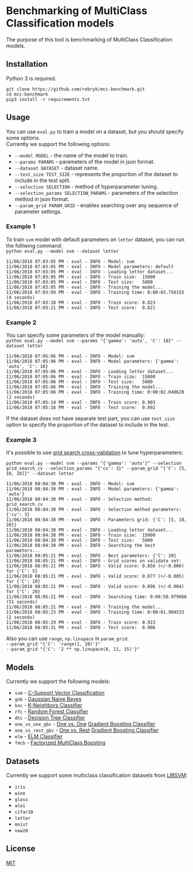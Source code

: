 # Benchmarking of MultiClass Classification models
The purpose of this tool is benchmarking of MultiClass Classification models.

## Installation
Python 3 is required.
```
git clone https://github.com/rebryk/mcc-benchmark.git
cd mcc-benchmark
pip3 install -r requirements.txt
```

## Usage
You can use `eval.py` to train a model on a dataset, but you should specify some options. <br>
Currently we support the following options:
* `--model MODEL` - the name of the model to train.
* `--params PARAMS` - parameters of the model in json format.
* `--dataset DATASET` - dataset name.
* `--test_size TEST_SIZE` - represents the proportion of the dataset to include in the test split.
* `--selection SELECTION` - method of hyperparameter tuning.
* `--selection_params SELECTION_PARAMS` - parameters of the selection method in json format.
* `--param_grid PARAM_GRID` - enables searching over any sequence of parameter settings.

### Example 1
To train `svm` model with default parameters on `letter` dataset, you can run the folliwing command: <br>
`python eval.py --model svm --dataset letter` 

```
11/06/2018 07:03:05 PM - eval - INFO - Model: svm
11/06/2018 07:03:05 PM - eval - INFO - Model parameters: default
11/06/2018 07:03:05 PM - eval - INFO - Loading letter dataset...
11/06/2018 07:03:05 PM - eval - INFO - Train size:	15000
11/06/2018 07:03:05 PM - eval - INFO - Test size:	5000
11/06/2018 07:03:05 PM - eval - INFO - Training the model...
11/06/2018 07:03:09 PM - eval - INFO - Training time: 0:00:03.756155 (4 seconds)
11/06/2018 07:03:18 PM - eval - INFO - Train score:	0.823
11/06/2018 07:03:21 PM - eval - INFO - Test score:	0.821
```

### Example 2
You can specify some parameters of the model manually: <br>
`python eval.py --model svm --params "{'gamma': 'auto', 'C': 10}" --dataset letter`

```
11/06/2018 07:05:06 PM - eval - INFO - Model: svm
11/06/2018 07:05:06 PM - eval - INFO - Model parameters: {'gamma': 'auto', 'C': 10}
11/06/2018 07:05:06 PM - eval - INFO - Loading letter dataset...
11/06/2018 07:05:06 PM - eval - INFO - Train size:	15000
11/06/2018 07:05:06 PM - eval - INFO - Test size:	5000
11/06/2018 07:05:06 PM - eval - INFO - Training the model...
11/06/2018 07:05:08 PM - eval - INFO - Training time: 0:00:02.048628 (2 seconds)
11/06/2018 07:05:14 PM - eval - INFO - Train score:	0.903
11/06/2018 07:05:16 PM - eval - INFO - Test score:	0.892
```

If the dataset does not have separate test part, you can use `test_size` option to specify the proportion of the dataset to include in the test.

### Example 3
It's possible to use [grid search cross-validation](http://scikit-learn.org/stable/modules/generated/sklearn.model_selection.GridSearchCV.html) to tune hyperparameters:
```
python eval.py --model svm --params "{'gamma': 'auto'}" --selection grid_search_cv --selection_params "{'cv': 3}" --param_grid "{'C': [5, 10, 20]}" --dataset letter
```

```
11/06/2018 08:04:30 PM - eval - INFO - Model: svm
11/06/2018 08:04:30 PM - eval - INFO - Model parameters: {'gamma': 'auto'}
11/06/2018 08:04:30 PM - eval - INFO - Selection method: grid_search_cv
11/06/2018 08:04:30 PM - eval - INFO - Selection method parameters: {'cv': 3}
11/06/2018 08:04:30 PM - eval - INFO - Parameters grid: {'C': [5, 10, 20]}
11/06/2018 08:04:30 PM - eval - INFO - Loading letter dataset...
11/06/2018 08:04:30 PM - eval - INFO - Train size:	15000
11/06/2018 08:04:30 PM - eval - INFO - Test size:	5000
11/06/2018 08:04:30 PM - eval - INFO - Searching the best parameters...
11/06/2018 08:05:21 PM - eval - INFO - Best parameters: {'C': 20}
11/06/2018 08:05:21 PM - eval - INFO - Grid scores on validate set:
11/06/2018 08:05:21 PM - eval - INFO - Valid score: 0.856 (+/-0.006) for {'C': 5}
11/06/2018 08:05:21 PM - eval - INFO - Valid score: 0.877 (+/-0.005) for {'C': 10}
11/06/2018 08:05:21 PM - eval - INFO - Valid score: 0.896 (+/-0.004) for {'C': 20}
11/06/2018 08:05:21 PM - eval - INFO - Searching time: 0:00:50.979066 (51 seconds)
11/06/2018 08:05:21 PM - eval - INFO - Training the model...
11/06/2018 08:05:23 PM - eval - INFO - Training time: 0:00:01.904533 (2 seconds)
11/06/2018 08:05:29 PM - eval - INFO - Train score:	0.923
11/06/2018 08:05:31 PM - eval - INFO - Test score:	0.906
```

Also you can use `range`, `np.linspace` in `param_grid`: <br>
`--param_grid "{'C': 'range(1, 10)'}"` <br>
`--param_grid "{'C': '2 ** np.linspace(8, 11, 15)'}"`

## Models
Currently we support the following models:
* `svm` - [C-Support Vector Classification](http://scikit-learn.org/stable/modules/generated/sklearn.svm.SVC.html)
* `gnb` - [Gaussian Naive Bayes](https://scikit-learn.org/stable/modules/generated/sklearn.naive_bayes.GaussianNB.html)
* `knc` - [K-Neighbors Classifier](https://scikit-learn.org/stable/modules/generated/sklearn.neighbors.KNeighborsClassifier.html) 
* `rfc` - [Random Forest Classifier](https://scikit-learn.org/stable/modules/generated/sklearn.ensemble.RandomForestClassifier.html)
* `dtc` - [Decision Tree Classifier](https://scikit-learn.org/stable/modules/generated/sklearn.tree.DecisionTreeClassifier.html)
* `one_vs_one_gbc` - [One vs. One](https://scikit-learn.org/stable/modules/generated/sklearn.multiclass.OneVsOneClassifier.html) [Gradient Boosting Classifier](https://scikit-learn.org/stable/modules/generated/sklearn.ensemble.GradientBoostingClassifier.html)
* `one_vs_rest_gbc` - [One vs. Rest](https://scikit-learn.org/stable/modules/generated/sklearn.multiclass.OneVsRestClassifier.html) [Gradient Boosting Classifier](https://scikit-learn.org/stable/modules/generated/sklearn.ensemble.GradientBoostingClassifier.html)
* `elm` - [ELM Classifier](https://github.com/dclambert/Python-ELM)
* `fmcb` - [Factorized MultiClass Boosting](https://github.com/rebryk/mcc-benchmark/blob/master/benchmark/model/fmcb.py)

## Datasets
Currently we support some multiclass classification datasets from [LIBSVM](https://www.csie.ntu.edu.tw/~cjlin/libsvmtools/datasets/multiclass.html):
* `iris`
* `wine`
* `glass`
* `aloi`
* `cifar10`
* `letter`
* `mnist`
* `new20`

## License
[MIT](LICENSE)
